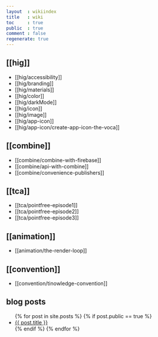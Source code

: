 ```yaml
---
layout  : wikiindex
title   : wiki
toc     : true
public  : true
comment : false
regenerate: true
---
```


## [[hig]]

* [[hig/accessibility]]
* [[hig/branding]]
* [[hig/materials]]
* [[hig/color]]
* [[hig/darkMode]]
* [[hig/icon]]
* [[hig/image]]
* [[hig/app-icon]]
* [[hig/app-icon/create-app-icon-the-voca]]

## [[combine]]

* [[combine/combine-with-firebase]]
* [[combine/api-with-combine]]
* [[combine/convenience-publishers]]

## [[tca]]

* [[tca/pointfree-episode1]]
* [[tca/pointfree-episode2]]
* [[tca/pointfree-episode3]]


## [[animation]]

* [[animation/the-render-loop]]

## [[convention]]

* [[convention/tinowledge-convention]]

## blog posts
<div>
    <ul>
{% for post in site.posts %}
    {% if post.public == true %}
        <li>
            <a class="post-link" href="{{ post.url | prepend: site.baseurl }}">
                {{ post.title }}
            </a>
        </li>
    {% endif %}
{% endfor %}
    </ul>
</div>

